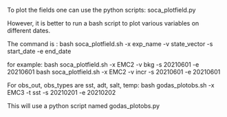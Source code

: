 To plot the fields one can use the python scripts: soca_plotfield.py

However, it is better to run a bash script to plot various variables on different dates.

The command is :
bash soca_plotfield.sh -x exp_name -v state_vector -s start_date -e end_date

for example:
bash soca_plotfield.sh -x EMC2 -v bkg -s 20210601 -e 20210601
bash soca_plotfield.sh -x EMC2 -v incr -s 20210601 -e 20210601

For obs_out, obs_types are sst, adt, salt, temp:
bash godas_plotobs.sh -x EMC3 -t sst -s 20210201 -e 20210202

This will use a python script named godas_plotobs.py

